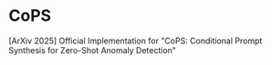 # CoPS
[ArXiv 2025] Official Implementation for "CoPS: Conditional Prompt Synthesis for Zero-Shot Anomaly Detection"
